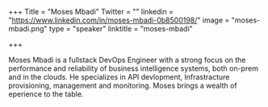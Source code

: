 +++
Title = "Moses Mbadi"
Twitter = ""
linkedin = "https://www.linkedin.com/in/moses-mbadi-0b8500198/"
image = "moses-mbadi.png"
type = "speaker"
linktitle = "moses-mbadi"

+++

Moses Mbadi is a fullstack DevOps Engineer with a strong focus on the performance and reliability of business intelligence systems, both on-prem and in the clouds. He specializes in API devlopment, Infrastracture provisioning, management and monitoring. Moses brings a wealth of eperience to the table.

